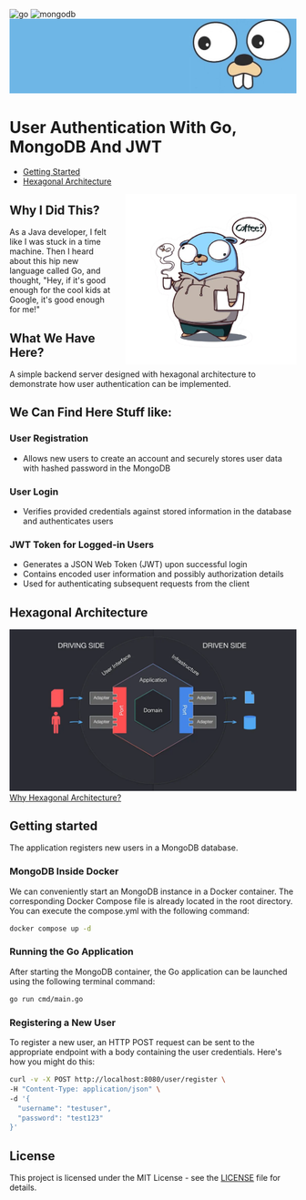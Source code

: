 ![go](https://img.shields.io/badge/Go-00ADD8?logo=Go&logoColor=white&style=for-the-badge)
![mongodb](https://img.shields.io/badge/-MongoDB-13aa52?style=for-the-badge&logo=mongodb&logoColor=white)
![img.png](assets/golang-banner.png)
# User Authentication With Go, MongoDB And JWT

- [Getting Started](#getting-started)
- [Hexagonal Architecture](#hexagonal-architecture)

<img src="assets/golang.png" alt="Go Gopher" style="float: right; width: 300px; margin-left: 20px;">

## Why I Did This?
As a Java developer, I felt like I was stuck in a time machine. Then I heard about this hip new language called Go, and
thought, "Hey, if it's good enough for the cool kids at Google, it's good enough for me!"

## What We Have Here?
A simple backend server designed with hexagonal architecture to demonstrate how user authentication can be implemented.

## We Can Find Here Stuff like:
### User Registration
- Allows new users to create an account and securely stores user data with hashed password in the MongoDB

### User Login
- Verifies provided credentials against stored information in the database and authenticates users

### JWT Token for Logged-in Users
- Generates a JSON Web Token (JWT) upon successful login
- Contains encoded user information and possibly authorization details
- Used for authenticating subsequent requests from the client

## Hexagonal Architecture
![img.png](assets/hexagon.png)
[Why Hexagonal Architecture?](https://en.wikipedia.org/wiki/Hexagonal_architecture_(software))

## Getting started
The application registers new users in a MongoDB database. 

### MongoDB Inside Docker
We can conveniently start an MongoDB instance in a Docker container. The corresponding Docker Compose file is already located in the root directory. 
<br>You can execute the compose.yml with the following command:
```bash
docker compose up -d
```

### Running the Go Application
After starting the MongoDB container, the Go application can be launched using the following terminal command:
```bash
go run cmd/main.go
```

### Registering a New User
To register a new user, an HTTP POST request can be sent to the appropriate endpoint with a body containing the user 
credentials. Here's how you might do this:
```bash
curl -v -X POST http://localhost:8080/user/register \
-H "Content-Type: application/json" \
-d '{
  "username": "testuser",
  "password": "test123"
}'
```

## License
This project is licensed under the MIT License - see the [LICENSE](LICENSE.txt) file for details.




